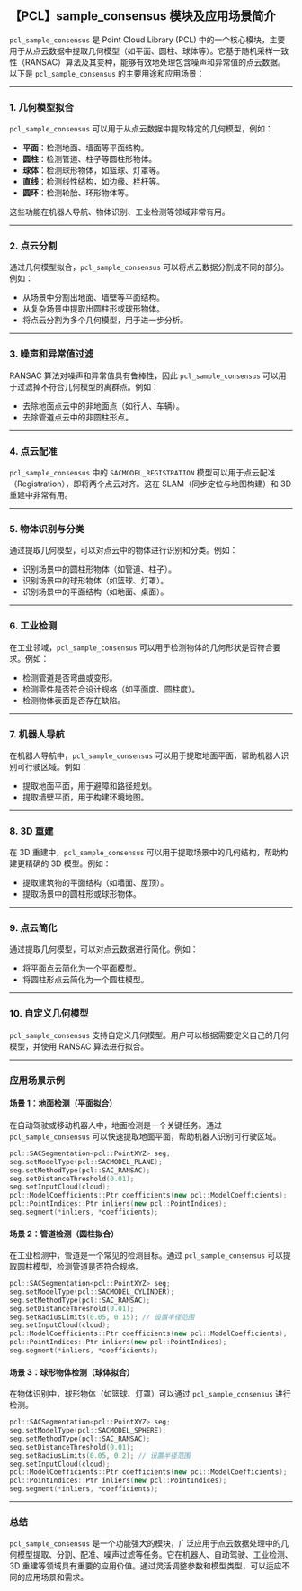 ## 【PCL】sample_consensus 模块及应用场景简介

`pcl_sample_consensus` 是 Point Cloud Library (PCL) 中的一个核心模块，主要用于从点云数据中提取几何模型（如平面、圆柱、球体等）。它基于随机采样一致性（RANSAC）算法及其变种，能够有效地处理包含噪声和异常值的点云数据。以下是 `pcl_sample_consensus` 的主要用途和应用场景：

---

### 1. **几何模型拟合**
`pcl_sample_consensus` 可以用于从点云数据中提取特定的几何模型，例如：
- **平面**：检测地面、墙面等平面结构。
- **圆柱**：检测管道、柱子等圆柱形物体。
- **球体**：检测球形物体，如篮球、灯罩等。
- **直线**：检测线性结构，如边缘、栏杆等。
- **圆环**：检测轮胎、环形物体等。

这些功能在机器人导航、物体识别、工业检测等领域非常有用。

---

### 2. **点云分割**
通过几何模型拟合，`pcl_sample_consensus` 可以将点云数据分割成不同的部分。例如：
- 从场景中分割出地面、墙壁等平面结构。
- 从复杂场景中提取出圆柱形或球形物体。
- 将点云分割为多个几何模型，用于进一步分析。

---

### 3. **噪声和异常值过滤**
RANSAC 算法对噪声和异常值具有鲁棒性，因此 `pcl_sample_consensus` 可以用于过滤掉不符合几何模型的离群点。例如：
- 去除地面点云中的非地面点（如行人、车辆）。
- 去除管道点云中的非圆柱形点。

---

### 4. **点云配准**
`pcl_sample_consensus` 中的 `SACMODEL_REGISTRATION` 模型可以用于点云配准（Registration），即将两个点云对齐。这在 SLAM（同步定位与地图构建）和 3D 重建中非常有用。

---

### 5. **物体识别与分类**
通过提取几何模型，可以对点云中的物体进行识别和分类。例如：
- 识别场景中的圆柱形物体（如管道、柱子）。
- 识别场景中的球形物体（如篮球、灯罩）。
- 识别场景中的平面结构（如地面、桌面）。

---

### 6. **工业检测**
在工业领域，`pcl_sample_consensus` 可以用于检测物体的几何形状是否符合要求。例如：
- 检测管道是否弯曲或变形。
- 检测零件是否符合设计规格（如平面度、圆柱度）。
- 检测物体表面是否存在缺陷。

---

### 7. **机器人导航**
在机器人导航中，`pcl_sample_consensus` 可以用于提取地面平面，帮助机器人识别可行驶区域。例如：
- 提取地面平面，用于避障和路径规划。
- 提取墙壁平面，用于构建环境地图。

---

### 8. **3D 重建**
在 3D 重建中，`pcl_sample_consensus` 可以用于提取场景中的几何结构，帮助构建更精确的 3D 模型。例如：
- 提取建筑物的平面结构（如墙面、屋顶）。
- 提取场景中的圆柱形或球形物体。

---

### 9. **点云简化**
通过提取几何模型，可以对点云数据进行简化。例如：
- 将平面点云简化为一个平面模型。
- 将圆柱形点云简化为一个圆柱模型。

---

### 10. **自定义几何模型**
`pcl_sample_consensus` 支持自定义几何模型。用户可以根据需要定义自己的几何模型，并使用 RANSAC 算法进行拟合。

---

### 应用场景示例

#### 场景 1：地面检测（平面拟合）
在自动驾驶或移动机器人中，地面检测是一个关键任务。通过 `pcl_sample_consensus` 可以快速提取地面平面，帮助机器人识别可行驶区域。

```cpp
pcl::SACSegmentation<pcl::PointXYZ> seg;
seg.setModelType(pcl::SACMODEL_PLANE);
seg.setMethodType(pcl::SAC_RANSAC);
seg.setDistanceThreshold(0.01);
seg.setInputCloud(cloud);
pcl::ModelCoefficients::Ptr coefficients(new pcl::ModelCoefficients);
pcl::PointIndices::Ptr inliers(new pcl::PointIndices);
seg.segment(*inliers, *coefficients);
```

#### 场景 2：管道检测（圆柱拟合）
在工业检测中，管道是一个常见的检测目标。通过 `pcl_sample_consensus` 可以提取圆柱模型，检测管道是否符合规格。

```cpp
pcl::SACSegmentation<pcl::PointXYZ> seg;
seg.setModelType(pcl::SACMODEL_CYLINDER);
seg.setMethodType(pcl::SAC_RANSAC);
seg.setDistanceThreshold(0.01);
seg.setRadiusLimits(0.05, 0.15); // 设置半径范围
seg.setInputCloud(cloud);
pcl::ModelCoefficients::Ptr coefficients(new pcl::ModelCoefficients);
pcl::PointIndices::Ptr inliers(new pcl::PointIndices);
seg.segment(*inliers, *coefficients);
```

#### 场景 3：球形物体检测（球体拟合）
在物体识别中，球形物体（如篮球、灯罩）可以通过 `pcl_sample_consensus` 进行检测。

```cpp
pcl::SACSegmentation<pcl::PointXYZ> seg;
seg.setModelType(pcl::SACMODEL_SPHERE);
seg.setMethodType(pcl::SAC_RANSAC);
seg.setDistanceThreshold(0.01);
seg.setRadiusLimits(0.05, 0.2); // 设置半径范围
seg.setInputCloud(cloud);
pcl::ModelCoefficients::Ptr coefficients(new pcl::ModelCoefficients);
pcl::PointIndices::Ptr inliers(new pcl::PointIndices);
seg.segment(*inliers, *coefficients);
```

---

### 总结
`pcl_sample_consensus` 是一个功能强大的模块，广泛应用于点云数据处理中的几何模型提取、分割、配准、噪声过滤等任务。它在机器人、自动驾驶、工业检测、3D 重建等领域具有重要的应用价值。通过灵活调整参数和模型类型，可以适应不同的应用场景和需求。